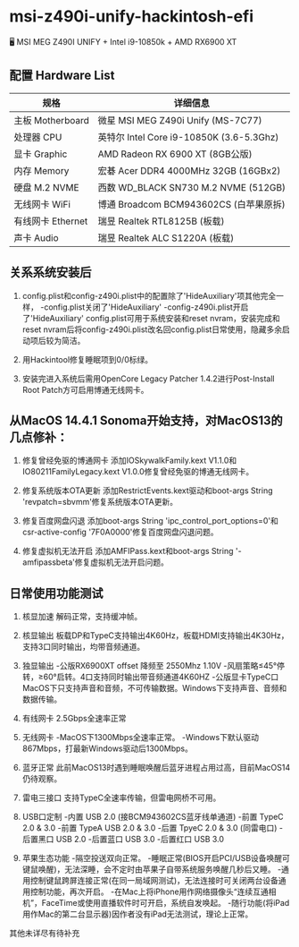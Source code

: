 # msi-z490i-unify-hackintosh-efi
🖥 MSI MEG Z490I UNIFY + Intel i9-10850k + AMD RX6900 XT

## 配置 Hardware List
 规格     | 详细信息
 ---------|--------
 主板 Motherboard | 微星 MSI MEG Z490i Unify (MS-7C77)
 处理器 CPU       | 英特尔 Intel Core i9-10850K (3.6-5.3Ghz)
 显卡 Graphic     | AMD Radeon RX 6900 XT (8GB公版)
 内存 Memory      | 宏碁 Acer DDR4 4000MHz 32GB (16GBx2)
 硬盘 M.2 NVME    | 西数 WD_BLACK SN730 M.2 NVME (512GB)
 无线网卡 WiFi     | 博通 Broadcom BCM943602CS (白苹果原拆)
 有线网卡 Ethernet | 瑞昱 Realtek RTL8125B (板载)
 声卡 Audio        | 瑞昱 Realtek ALC S1220A (板载)

## 关系系统安装后
1. config.plist和config-z490i.plist中的配置除了'HideAuxiliary'项其他完全一样，
-config.plist关闭了'HideAuxiliary'
-config-z490i.plist开启了'HideAuxiliary'
config.plist可用于系统安装和reset nvram，安装完成和reset nvram后将config-z490i.plist改名回config.plist日常使用，隐藏多余启动项后较为简洁。

2. 用Hackintool修复睡眠项到0/0标绿。

3. 安装完进入系统后需用OpenCore Legacy Patcher 1.4.2进行Post-Install Root Patch方可启用博通无线网卡。


## 从MacOS 14.4.1 Sonoma开始支持，对MacOS13的几点修补：
1. 修复曾经免驱的博通网卡
添加IOSkywalkFamily.kext V1.1.0和IO80211FamilyLegacy.kext V1.0.0修复曾经免驱的博通无线网卡。

2. 修复系统版本OTA更新
添加RestrictEvents.kext驱动和boot-args String 'revpatch=sbvmm'修复系统版本OTA更新。

3. 修复百度网盘闪退
添加boot-args String 'ipc_control_port_options=0'和csr-active-config '7F0A0000'修复百度网盘闪退问题。

4. 修复虚拟机无法开启
添加AMFIPass.kext和boot-args String '-amfipassbeta'修复虚拟机无法开启问题。
 
## 日常使用功能测试
1. 核显加速
解码正常，支持缓冲帧。

2. 核显输出
板载DP和TypeC支持输出4K60Hz，板载HDMI支持输出4K30Hz，支持3口同时输出，均带音频通道。

3. 独显输出
-公版RX6900XT offset 降频至 2550Mhz 1.10V
-风扇策略≤45°停转，≥60°启转。4口支持同时输出带音频通道4K60HZ
-公版显卡TypeC口MacOS下只支持声音和音频，不可传输数据。Windows下支持声音、音频和数据传输。

4. 有线网卡
2.5Gbps全速率正常

5. 无线网卡
-MacOS下1300Mbps全速率正常。
-Windows下默认驱动867Mbps，打最新Windows驱动后1300Mbps。

6. 蓝牙正常
此前MacOS13时遇到睡眠唤醒后蓝牙进程占用过高，目前MacOS14仍待观察。

7. 雷电三接口
支持TypeC全速率传输，但雷电网桥不可用。

8. USB口定制
-内置 USB 2.0 (接BCM943602CS蓝牙线单通道)
-前置 TypeC 2.0 & 3.0
-前置 TypeA USB 2.0 & 3.0
-后置 TpyeC 2.0 & 3.0 (同雷电口)
-后置黑口 USB 2.0
-后置蓝口 USB 3.0
-后置红口 USB 3.0

9. 苹果生态功能
-隔空投送双向正常。
-睡眠正常(BIOS开启PCI/USB设备唤醒可键鼠唤醒)，无法深睡，会不定时由苹果子自带系统服务唤醒几秒后又睡。
-通用控制键鼠跨屏连接正常(在同一局域网测试)，无法连接时可关闭两台设备通用控制功能，再次开启。
-在Mac上将iPhone用作网络摄像头“连续互通相机”，FaceTime或使用直播软件时可开启，系统自发唤起。
-随行功能(将iPad用作Mac的第二台显示器)因作者没有iPad无法测试，理论上正常。



其他未详尽有待补充
